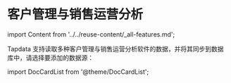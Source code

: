 # 客户管理与销售运营分析
import Content from '../../reuse-content/_all-features.md';

<Content />

Tapdata 支持读取多种客户管理与销售运营分析软件的数据，并将其同步到数据库中，请选择要添加的数据源：

import DocCardList from '@theme/DocCardList';

<DocCardList />
